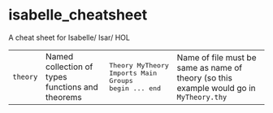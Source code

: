 # isabelle_cheatsheet
A cheat sheet for Isabelle/ Isar/ HOL

|   |   |   |   |
|---|---|---|---|
|`theory`|Named collection of types functions and theorems| <pre>Theory MyTheory<br>Imports Main Groups<br/>begin&nbsp;...&nbsp;end</pre>|Name of file must be same as name of theory (so this example would go in `MyTheory.thy`|
